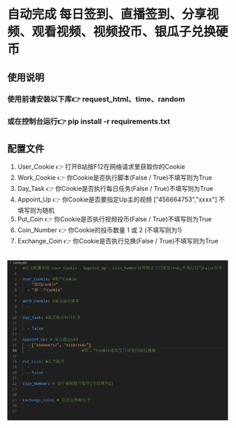 # 自动完成 每日签到、直播签到、分享视频、观看视频、视频投币、银瓜子兑换硬币

## 使用说明

### 使用前请安装以下库👉 request_html、time、random

### 或在控制台运行👉 **pip install -r requirements.txt**

## 配置文件
1. User_Cookie 👉 打开B站按F12在网络请求里获取你的Cookie
2. Work_Cookie 👉 你Cookie是否执行脚本(False / True)不填写则为True
3. Day_Task 👉 你Cookie是否执行每日任务(False / True)不填写则为True
4. Appoint_Up 👉 你Cookie是否要指定Up主的视频 ["456664753","xxxx"] 不填写则为随机
5. Put_Coin 👉 你Cookie是否执行视频投币(False / True)不填写则为True
6. Coin_Number 👉 你Cookie的投币数量 1 或 2 (不填写则为1)
7. Exchange_Coin 👉 你Cookie是否执行兑换(False / True)不填写则为True
## 
![avatar](./pg/1.png)


